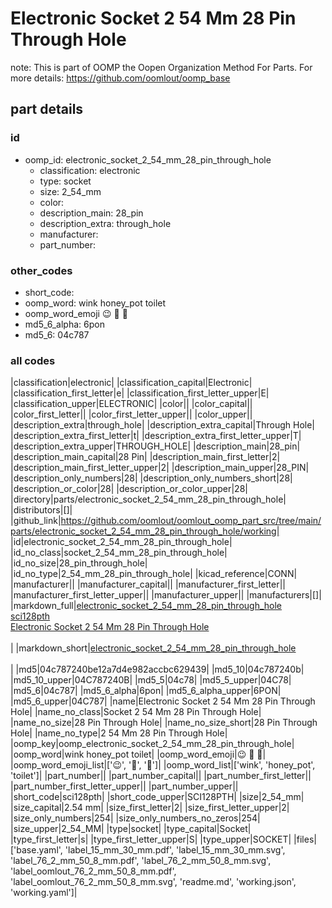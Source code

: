 # Electronic Socket 2 54 Mm 28 Pin Through Hole  

note: This is part of OOMP the Oopen Organization Method For Parts. For more details: https://github.com/oomlout/oomp_base

##  part details





### id
* oomp_id: electronic_socket_2_54_mm_28_pin_through_hole
  * classification: electronic
  * type: socket
  * size: 2_54_mm
  * color: 
  * description_main: 28_pin
  * description_extra: through_hole
  * manufacturer: 
  * part_number: 

### other_codes
* short_code: 
* oomp_word: wink honey_pot toilet
* oomp_word_emoji :wink: :honey_pot: :toilet:
* md5_6_alpha: 6pon
* md5_6: 04c787

### all codes 
|classification|electronic|
|classification_capital|Electronic|
|classification_first_letter|e|
|classification_first_letter_upper|E|
|classification_upper|ELECTRONIC|
|color||
|color_capital||
|color_first_letter||
|color_first_letter_upper||
|color_upper||
|description_extra|through_hole|
|description_extra_capital|Through Hole|
|description_extra_first_letter|t|
|description_extra_first_letter_upper|T|
|description_extra_upper|THROUGH_HOLE|
|description_main|28_pin|
|description_main_capital|28 Pin|
|description_main_first_letter|2|
|description_main_first_letter_upper|2|
|description_main_upper|28_PIN|
|description_only_numbers|28|
|description_only_numbers_short|28|
|description_or_color|28|
|description_or_color_upper|28|
|directory|parts/electronic_socket_2_54_mm_28_pin_through_hole|
|distributors|[]|
|github_link|https://github.com/oomlout/oomlout_oomp_part_src/tree/main/parts/electronic_socket_2_54_mm_28_pin_through_hole/working|
|id|electronic_socket_2_54_mm_28_pin_through_hole|
|id_no_class|socket_2_54_mm_28_pin_through_hole|
|id_no_size|28_pin_through_hole|
|id_no_type|2_54_mm_28_pin_through_hole|
|kicad_reference|CONN|
|manufacturer||
|manufacturer_capital||
|manufacturer_first_letter||
|manufacturer_first_letter_upper||
|manufacturer_upper||
|manufacturers|[]|
|markdown_full|[electronic_socket_2_54_mm_28_pin_through_hole](https://github.com/oomlout/oomlout_oomp_part_src/tree/main/parts/electronic_socket_2_54_mm_28_pin_through_hole/working)<br>[sci128pth](https://github.com/oomlout/oomlout_oomp_part_src/tree/main/parts/electronic_socket_2_54_mm_28_pin_through_hole/working)<br>[Electronic Socket 2 54 Mm 28 Pin Through Hole](https://github.com/oomlout/oomlout_oomp_part_src/tree/main/parts/electronic_socket_2_54_mm_28_pin_through_hole/working)<br><br>|
|markdown_short|[electronic_socket_2_54_mm_28_pin_through_hole](https://github.com/oomlout/oomlout_oomp_part_src/tree/main/parts/electronic_socket_2_54_mm_28_pin_through_hole/working)<br><br>|
|md5|04c787240be12a7d4e982accbc629439|
|md5_10|04c787240b|
|md5_10_upper|04C787240B|
|md5_5|04c78|
|md5_5_upper|04C78|
|md5_6|04c787|
|md5_6_alpha|6pon|
|md5_6_alpha_upper|6PON|
|md5_6_upper|04C787|
|name|Electronic Socket 2 54 Mm 28 Pin Through Hole|
|name_no_class|Socket 2 54 Mm 28 Pin Through Hole|
|name_no_size|28 Pin Through Hole|
|name_no_size_short|28 Pin Through Hole|
|name_no_type|2 54 Mm 28 Pin Through Hole|
|oomp_key|oomp_electronic_socket_2_54_mm_28_pin_through_hole|
|oomp_word|wink honey_pot toilet|
|oomp_word_emoji|:wink: :honey_pot: :toilet:|
|oomp_word_emoji_list|[':wink:', ':honey_pot:', ':toilet:']|
|oomp_word_list|['wink', 'honey_pot', 'toilet']|
|part_number||
|part_number_capital||
|part_number_first_letter||
|part_number_first_letter_upper||
|part_number_upper||
|short_code|sci128pth|
|short_code_upper|SCI128PTH|
|size|2_54_mm|
|size_capital|2.54 mm|
|size_first_letter|2|
|size_first_letter_upper|2|
|size_only_numbers|254|
|size_only_numbers_no_zeros|254|
|size_upper|2_54_MM|
|type|socket|
|type_capital|Socket|
|type_first_letter|s|
|type_first_letter_upper|S|
|type_upper|SOCKET|
|files|['base.yaml', 'label_15_mm_30_mm.pdf', 'label_15_mm_30_mm.svg', 'label_76_2_mm_50_8_mm.pdf', 'label_76_2_mm_50_8_mm.svg', 'label_oomlout_76_2_mm_50_8_mm.pdf', 'label_oomlout_76_2_mm_50_8_mm.svg', 'readme.md', 'working.json', 'working.yaml']|
